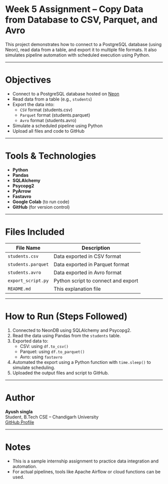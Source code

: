 # Week 5 Assignment – Copy Data from Database to CSV, Parquet, and Avro

This project demonstrates how to connect to a PostgreSQL database (using Neon), read data from a table, and export it to multiple file formats. It also simulates pipeline automation with scheduled execution using Python.

---

# Objectives

- Connect to a PostgreSQL database hosted on [Neon](https://neon.tech)
- Read data from a table (e.g., `students`)
- Export the data into:
  - `CSV` format (students.csv)
  - `Parquet` format (students.parquet)
  - `Avro` format (students.avro)
- Simulate a scheduled pipeline using Python
- Upload all files and code to GitHub

---

# Tools & Technologies

- **Python**
- **Pandas**
- **SQLAlchemy**
- **Psycopg2**
- **PyArrow**
- **Fastavro**
- **Google Colab** (to run code)
- **GitHub** (for version control)

---

# Files Included

| File Name           | Description                            |
|---------------------|----------------------------------------|
| `students.csv`      | Data exported in CSV format            |
| `students.parquet`  | Data exported in Parquet format        |
| `students.avro`     | Data exported in Avro format           |
| `export_script.py`  | Python script to connect and export    |
| `README.md`         | This explanation file                  |

---

# How to Run (Steps Followed)

1. Connected to NeonDB using SQLAlchemy and Psycopg2.
2. Read the data using Pandas from the `students` table.
3. Exported data to:
   - CSV: using `df.to_csv()`
   - Parquet: using `df.to_parquet()`
   - Avro: using `fastavro`
4. Automated the export using a Python function with `time.sleep()` to simulate scheduling.
5. Uploaded the output files and script to GitHub.

---

# Author

**Ayush singla**  
Student, B.Tech CSE – Chandigarh University  
[GitHub Profile](https://github.com/Ayushsingla9034)

---

# Notes

- This is a sample internship assignment to practice data integration and automation.
- For actual pipelines, tools like Apache Airflow or cloud functions can be used.

